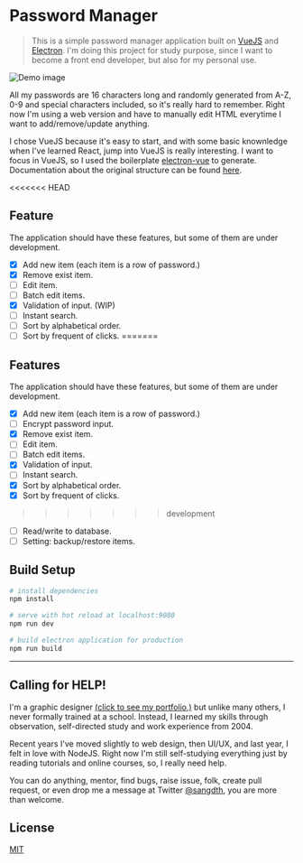 # Password Manager

> This is a simple password manager application built on [VueJS](https://vuejs.org/) and [Electron](https://electron.atom.io/). I'm doing this project for study purpose, since I want to become a front end developer, but also for my personal use. 

![Demo image](https://i.imgur.com/OyRmzZ0.png)

All my passwords are 16 characters long and randomly generated from A-Z, 0-9 and special characters included, so it's really hard to remember. Right now I'm using a web version and have to manually edit HTML everytime I want to add/remove/update anything.

I chose VueJS because it's easy to start, and with some basic knownledge when I've learned React, jump into VueJS is really interesting. I want to focus in VueJS, so I used the boilerplate [electron-vue](https://github.com/SimulatedGREG/electron-vue) to generate. 
Documentation about the original structure can be found [here](https://simulatedgreg.gitbooks.io/electron-vue/content/index.html).

<<<<<<< HEAD
## Feature
The application should have these features, but some of them are under development.
- [x] Add new item (each item is a row of password.)
- [x] Remove exist item.
- [ ] Edit item.
- [ ] Batch edit items.
- [x] Validation of input. (WIP)
- [ ] Instant search.
- [ ] Sort by alphabetical order.
- [ ] Sort by frequent of clicks.
=======
## Features
The application should have these features, but some of them are under development.
- [x] Add new item (each item is a row of password.)
- [ ] Encrypt password input.
- [x] Remove exist item.
- [ ] Edit item.
- [ ] Batch edit items.
- [x] Validation of input.
- [ ] Instant search.
- [x] Sort by alphabetical order.
- [x] Sort by frequent of clicks.
>>>>>>> development
- [ ] Read/write to database.
- [ ] Setting: backup/restore items.

## Build Setup
``` bash
# install dependencies
npm install

# serve with hot reload at localhost:9080
npm run dev

# build electron application for production
npm run build

```
---

## Calling for HELP! 

I'm a graphic designer [(click to see my portfolio,)](https://www.behance.net/sangdth) but unlike many others, I never formally trained at a school. Instead, I learned my skills through observation, self-directed study and work experience from 2004.

Recent years I've moved slightly to web design, then UI/UX, and last year, I felt in love with NodeJS. Right now I'm still self-studying everything just by reading tutorials and online courses, so, I really need help. 

You can do anything, mentor, find bugs, raise issue, folk, create pull request, or even drop me a message at Twitter [@sangdth](https://twitter.com/sangdth), you are more than welcome.

## License

[MIT](https://github.com/electron/electron/blob/master/LICENSE)
